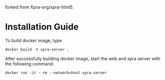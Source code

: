 forked from Xpra-org/xpra-html5.

# Installation Guide

To build docker image, type
```
docker build -t xpra-server .
```

After successfully building docker image, start the web and xpra server with the following command:
```
docker run -it --rm --network=host xpra-server
```
